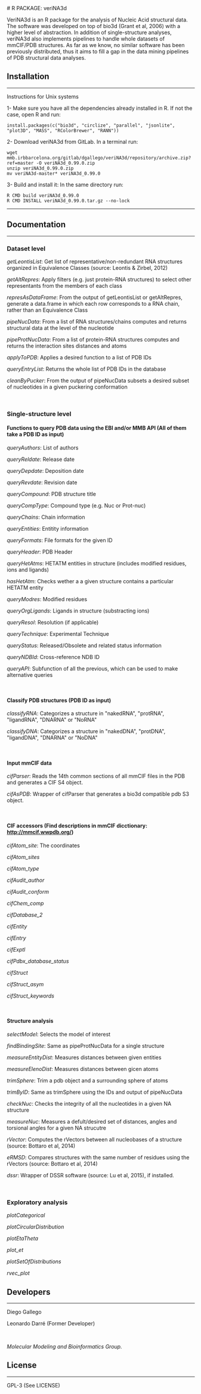 <snippet>
  <content>
# R PACKAGE: veriNA3d

VeriNA3d is an R package for the analysis of Nucleic Acid structural data. The software was developed on top of bio3d (Grant et al, 2006) with a higher level of abstraction. In addition of single-structure analyses, veriNA3d also implements pipelines to handle whole datasets of mmCIF/PDB structures. As far as we know, no similar software has been previously distributed, thus it aims to fill a gap in the data mining pipelines of PDB structural data analyses.

## Installation
---------------

Instructions for Unix systems

1- Make sure you have all the dependencies already installed in R. If not the case, open R and run:
&nbsp;

    install.packages(c("bio3d", "circlize", "parallel", "jsonlite", "plot3D", "MASS", "RColorBrewer", "RANN"))

2- Download veriNA3d from GitLab. In a terminal run:
&nbsp;

    wget mmb.irbbarcelona.org/gitlab/dgallego/veriNA3d/repository/archive.zip?ref=master -O veriNA3d_0.99.0.zip
    unzip veriNA3d_0.99.0.zip
    mv veriNA3d-master* veriNA3d_0.99.0

3- Build and install it:
    In the same directory run:
&nbsp;

    R CMD build veriNA3d_0.99.0
    R CMD INSTALL veriNA3d_0.99.0.tar.gz --no-lock

----------------
## Documentation
----------------

### Dataset level

_getLeontisList_: Get list of representative/non-redundant RNA structures organized in Equivalence Classes (source: Leontis & Zirbel, 2012)

_getAltRepres_: Apply filters (e.g. just protein-RNA structures) to select other representants from the members of each class

_represAsDataFrame_: From the output of getLeontisList or getAltRepres, generate a data.frame in which each row corresponds to a RNA chain, rather than an Equivalence Class

_pipeNucData_: From a list of RNA structures/chains computes and returns structural data at the level of the nucleotide

_pipeProtNucData_: From a list of protein-RNA structures computes and returns the interaction sites distances and atoms

_applyToPDB_: Applies a desired function to a list of PDB IDs

_queryEntryList_: Returns the whole list of PDB IDs in the database

_cleanByPucker_: From the output of pipeNucData subsets a desired subset of nucleotides in a given puckering conformation
&nbsp;

&nbsp;


### Single-structure level

#### **Functions to query PDB data using the EBI and/or MMB API** (All of them take a PDB ID as input)

_queryAuthors_: List of authors

_queryReldate_: Release date

_queryDepdate_: Deposition date

_queryRevdate_: Revision date

_queryCompound_: PDB structure title

_queryCompType_: Compound type (e.g. Nuc or Prot-nuc)

_queryChains_: Chain information

_queryEntities_: Entitity information

_queryFormats_: File formats for the given ID

_queryHeader_: PDB Header

_queryHetAtms_: HETATM entities in structure (includes modified residues, ions and ligands)

_hasHetAtm_: Checks wether a a given structure contains a particular HETATM entity

_queryModres_: Modified residues

_queryOrgLigands_: Ligands in structure (substracting ions)

_queryResol_: Resolution (if applicable)

_queryTechnique_: Experimental Technique

_queryStatus_: Released/Obsolete and related status information

_queryNDBId_: Cross-reference NDB ID

_queryAPI_: Subfunction of all the previous, which can be used to make alternative queries
&nbsp;

&nbsp;

#### **Classify PDB structures** (PDB ID as input)

_classifyRNA_: Categorizes a structure in "nakedRNA", "protRNA", "ligandRNA", "DNARNA" or "NoRNA"

_classifyDNA_: Categorizes a structure in "nakedDNA", "protDNA", "ligandDNA", "DNARNA" or "NoDNA"
&nbsp;

&nbsp;

#### **Input mmCIF data**

_cifParser_: Reads the 14th common sections of all mmCIF files in the PDB and generates a CIF S4 object.

_cifAsPDB_: Wrapper of cifParser that generates a bio3d compatible pdb S3 object.
&nbsp;

&nbsp;

#### **CIF accessors** (Find descriptions in mmCIF dicctionary: http://mmcif.wwpdb.org/)

_cifAtom\_site_: The coordinates

_cifAtom\_sites_

_cifAtom\_type_

_cifAudit\_author_

_cifAudit\_conform_

_cifChem\_comp_

_cifDatabase\_2_

_cifEntity_

_cifEntry_

_cifExptl_

_cifPdbx\_database\_status_

_cifStruct_

_cifStruct\_asym_

_cifStruct\_keywords_
&nbsp;

&nbsp;

#### **Structure analysis**

_selectModel_: Selects the model of interest

_findBindingSite_: Same as pipeProtNucData for a single structure

_measureEntityDist_: Measures distances between given entities

_measureElenoDist_: Measures distances between gicen atoms

_trimSphere_: Trim a pdb object and a surrounding sphere of atoms

_trimByID_: Same as trimSphere using the IDs and output of pipeNucData

_checkNuc_: Checks the integrity of all the nucleotides in a given NA structure

_measureNuc_: Measures a defult/desired set of distances, angles and torsional angles for a given NA strucutre

_rVector_: Computes the rVectors between all nucleobases of a structure (source: Bottaro et al, 2014)

_eRMSD_: Compares structures with the same number of residues using the rVectors (source: Bottaro et al, 2014)

_dssr_: Wrapper of DSSR software (source: Lu et al, 2015), if installed.
&nbsp;

&nbsp;

### Exploratory analysis

_plotCategorical_

_plotCircularDistribution_

_plotEtaTheta_

_plot\_et_

_plotSetOfDistributions_

_rvec\_plot_


## Developers
-------------

Diego Gallego

Leonardo Darré (Former Developer)
&nbsp;

&nbsp;

*Molecular Modeling and Bioinformatics Group.*


## License
----------

GPL-3 (See LICENSE)
